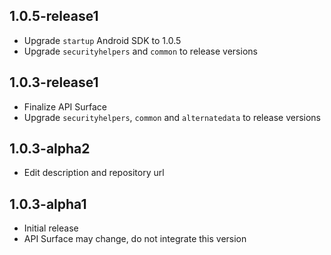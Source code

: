 ## 1.0.5-release1

* Upgrade `startup` Android SDK to 1.0.5
* Upgrade `securityhelpers` and `common` to release versions

## 1.0.3-release1

* Finalize API Surface
* Upgrade `securityhelpers`, `common` and `alternatedata` to release versions

## 1.0.3-alpha2

* Edit description and repository url

## 1.0.3-alpha1

* Initial release
* API Surface may change, do not integrate this version
